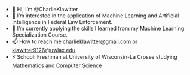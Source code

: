 - 👋 Hi, I’m @CharlieKlawitter
- 👀 I’m interested in the application of Machine Learning and Artificial Intelligence in Federal Law Enforcement.
- 🌱 I’m currently applying the skills I learned from my Machine Learning Specialization Course.
- 📫 How to reach me charlieklawitter@gmail.com or klawitter9126@uwlax.edu
- ⚡ School: Freshman at University of Wisconsin-La Crosse studying Mathematics and Computer Science

<!---
CharlieKlawitter/CharlieKlawitter is a ✨ special ✨ repository because its `README.md` (this file) appears on your GitHub profile.
You can click the Preview link to take a look at your changes.
--->
